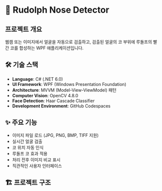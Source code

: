 # 🎄 Rudolph Nose Detector

## 프로젝트 개요
웹캠 또는 이미지에서 얼굴을 자동으로 검출하고, 검출된 얼굴의 코 부위에 루돌프의 빨간 코를 합성하는 WPF 애플리케이션입니다.

## 🛠 기술 스택
- **Language**: C# (.NET 6.0)
- **UI Framework**: WPF (Windows Presentation Foundation)
- **Architecture**: MVVM (Model-View-ViewModel) 패턴
- **Computer Vision**: OpenCV 4.8.0
- **Face Detection**: Haar Cascade Classifier
- **Development Environment**: GitHub Codespaces

## ✨ 주요 기능
- 이미지 파일 로드 (JPG, PNG, BMP, TIFF 지원)
- 실시간 얼굴 검출
- 코 위치 자동 인식
- 루돌프 코 효과 적용
- 처리 전후 이미지 비교 표시
- 직관적인 사용자 인터페이스

## 🏗 프로젝트 구조